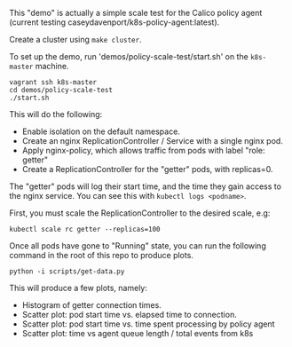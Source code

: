 This "demo" is actually a simple scale test for the Calico policy agent (current testing caseydavenport/k8s-policy-agent:latest).

Create a cluster using `make cluster`.

To set up the demo, run 'demos/policy-scale-test/start.sh' on the `k8s-master` machine. 
```
vagrant ssh k8s-master
cd demos/policy-scale-test
./start.sh
```

This will do the following:
 - Enable isolation on the default namespace. 
 - Create an nginx ReplicationController / Service with a single nginx pod.
 - Apply nginx-policy, which allows traffic from pods with label "role: getter" 
 - Create a ReplicationController for the "getter" pods, with replicas=0.

The "getter" pods will log their start time, and the time they gain access to the nginx service.  You can see this with `kubectl logs <podname>`. 

First, you must scale the ReplicationController to the desired scale, e.g:
```
kubectl scale rc getter --replicas=100
```

Once all pods have gone to "Running" state, you can run the following command in the root of this repo to produce plots.
```
python -i scripts/get-data.py
```

This will produce a few plots, namely:
- Histogram of getter connection times.
- Scatter plot: pod start time vs. elapsed time to connection. 
- Scatter plot: pod start time vs. time spent processing by policy agent
- Scatter plot: time vs agent queue length / total events from k8s
